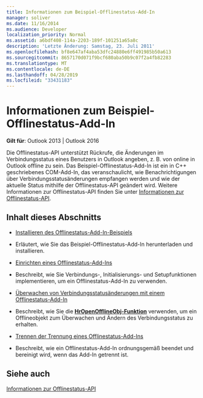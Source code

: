 ```yaml
---
title: Informationen zum Beispiel-Offlinestatus-Add-In
manager: soliver
ms.date: 11/16/2014
ms.audience: Developer
localization_priority: Normal
ms.assetid: a6bdf408-114a-2203-189f-101251a65a8c
description: 'Letzte Änderung: Samstag, 23. Juli 2011'
ms.openlocfilehash: bf8e647af4aba53dfc24880e6ff491985b50a613
ms.sourcegitcommit: 8657170d071f9bcf680aba50b9c07f2a4fb82283
ms.translationtype: MT
ms.contentlocale: de-DE
ms.lasthandoff: 04/28/2019
ms.locfileid: "33431183"
---
```

# <a name="about-the-sample-offline-state-add-in"></a>Informationen zum Beispiel-Offlinestatus-Add-In

  
  
**Gilt für**: Outlook 2013 | Outlook 2016 
  
Die Offlinestatus-API unterstützt Rückrufe, die Änderungen im Verbindungsstatus eines Benutzers in Outlook angeben, z. B. von online in Outlook offline zu sein. Das Beispiel-Offlinestatus-Add-In ist ein in C++ geschriebenes COM-Add-In, das veranschaulicht, wie Benachrichtigungen über Verbindungsstatusänderungen empfangen werden und wie der aktuelle Status mithilfe der Offlinestatus-API geändert wird. Weitere Informationen zur Offlinestatus-API finden Sie unter [Informationen zur Offlinestatus-API](about-the-offline-state-api.md).
  
## <a name="in-this-section"></a>Inhalt dieses Abschnitts

- [Installieren des Offlinestatus-Add-In-Beispiels](installing-the-sample-offline-state-add-in.md)
    
- Erläutert, wie Sie das Beispiel-Offlinestatus-Add-In herunterladen und installieren.
    
- [Einrichten eines Offlinestatus-Add-Ins](setting-up-an-offline-state-add-in.md)
    
- Beschreibt, wie Sie Verbindungs-, Initialisierungs- und Setupfunktionen implementieren, um ein Offlinestatus-Add-In zu verwenden.
    
- [Überwachen von Verbindungsstatusänderungen mit einem Offlinestatus-Add-In](monitoring-connection-state-changes-using-an-offline-state-add-in.md)
    
- Beschreibt, wie Sie die **[HrOpenOfflineObj-Funktion](hropenofflineobj.md)** verwenden, um ein Offlineobjekt zum Überwachen und Ändern des Verbindungsstatus zu erhalten. 
    
- [Trennen der Trennung eines Offlinestatus-Add-Ins](disconnecting-an-offline-state-add-in.md)
    
- Beschreibt, wie ein Offlinestatus-Add-In ordnungsgemäß beendet und bereinigt wird, wenn das Add-In getrennt ist.
    
## <a name="see-also"></a>Siehe auch



[Informationen zur Offlinestatus-API](about-the-offline-state-api.md)

